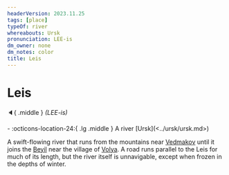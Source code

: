 ```yaml
---
headerVersion: 2023.11.25
tags: [place]
typeOf: river
whereabouts: Ursk
pronunciation: LEE-is
dm_owner: none
dm_notes: color
title: Leis
---
```

# Leis
:speaker:{ .middle } *(LEE-is)*  
<div class="grid cards ext-narrow-margin ext-one-column" markdown>
-    :octicons-location-24:{ .lg .middle } A river [Ursk](<../ursk/ursk.md>)  
</div>


A swift-flowing river that runs from the mountains near [Vedmakov](<../ursk/vedmakov.md>) until it joins the [Beyil](<./beyil.md>) near the village of [Volya](<../ursk/volya.md>). A road runs parallel to the Leis for much of its length, but the river itself is unnavigable, except when frozen in the depths of winter. 